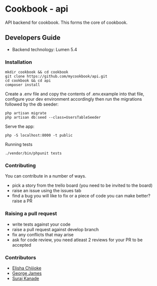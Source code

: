 # Cookbook - api

API backend for cookbook. This forms the core of cookbook.

## Developers Guide

- Backend technology: Lumen 5.4

### Installation

```
mkdir cookbook && cd cookbook
git clone https://github.com/mycookbook/api.git
cd cookbook && cd api
composer install
```

Create a .env file and copy the contents of .env.example into that 
file, configure your dev environment accordingly then run the 
migrations followed by the db seeder:

```
php artisan migrate
php artisan db:seed --class=UsersTableSeeder
```
    
Serve the app:

    php -S localhost:8000 -t public

Running tests

```
./vendor/bin/phpunit tests
```

### Contributing

You can contribute in a number of ways.

- pick a story from the trello board (you need to be invited to the board)
- raise an issue using the issues tab
- find a bug you will like to fix or a piece of code you can make better? raise a PR

### Raising a pull request

- write tests against your code
- raise a pull request against develop branch
- fix any conflicts that may arise
- ask for code review, you need atleast 2 reviews for your PR to be accepted

### Contributors
- [Elisha Chijioke](https://github.com/andela-celisha-wigwe)
- [George James](https://github.com/sslgeorge)
- [Suraj Kanade](#)
